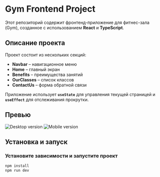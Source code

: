 # Gym Frontend Project

Этот репозиторий содержит фронтенд-приложение для фитнес-зала (Gym), созданное с использованием **React** и **TypeScript**.

## Описание проекта

Проект состоит из нескольких секций:

- **Navbar** – навигационное меню
- **Home** – главный экран
- **Benefits** – преимущества занятий
- **OurClasses** – список классов
- **ContactUs** – форма обратной связи

Приложение использует **`useState`** для управления текущей страницей и **`useEffect`** для отслеживания прокрутки.

## Превью

![Desktop version](./public/anim_full.gif)
![Mobile version](./public/anim_mobile.gif)

## Установка и запуск

### Установите зависимости и запустите проект

```bash
npm install
npm run dev
